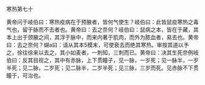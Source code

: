 寒热第七十

黄帝问于岐伯曰：寒热疫病在于预腋者，皆何气使生？岐伯曰：此皆鼠疫寒热之毒气也，留于脉而不去者也。黄帝曰：去之奈何？岐伯曰：鼠病之本，皆在于藏，其本上出于颈腋之间，其浮于脉中，而来内著于肌肉，而外为脓血者，易去也。黄帝曰：去之奈何？蝴a曰：请从其本5模末，可使衰去而绝其寒热。审按其道以予之，徐往徐来以去之，其小如麦者，一刺知，三刺而已。黄帝曰：决其生死奈例岐伯曰：反其目视之，其中有赤脉，上下贯瞳子，见一脉，一岁死；见一脉半，一岁半死；见二脉，二岁死；见二脉半，二岁半死；见三脉，三岁而死。见赤脉不下贯瞳于，可治也。

